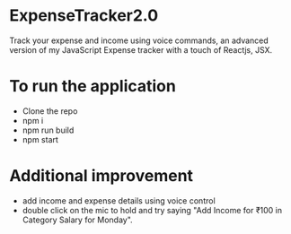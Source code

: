 # ExpenseTracker2.0
Track your expense and income using voice commands, an advanced version of my JavaScript Expense tracker with a touch of Reactjs, JSX.
# To run the application
- Clone the repo
- npm i
- npm run build
- npm start
# Additional improvement
- add income and expense details using voice control
- double click on the mic to hold and try saying "Add Income for ₹100 in Category Salary for Monday".
